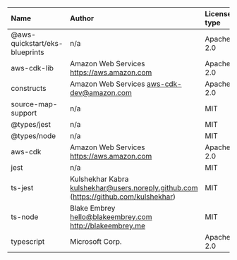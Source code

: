 | Name                           | Author                                                                                 | License type | Link                                                         | Installed version |
| :----------------------------- | :------------------------------------------------------------------------------------- | :----------- | :----------------------------------------------------------- | :---------------- |
| @aws-quickstart/eks-blueprints | n/a                                                                                    | Apache-2.0   | git+https://github.com/aws-quickstart/cdk-eks-blueprints.git | 1.15.1            |
| aws-cdk-lib                    | Amazon Web Services https://aws.amazon.com                                             | Apache-2.0   | git+https://github.com/aws/aws-cdk.git                       | 2.147.3           |
| constructs                     | Amazon Web Services aws-cdk-dev@amazon.com                                             | Apache-2.0   | git+https://github.com/aws/constructs.git                    | 10.3.0            |
| source-map-support             | n/a                                                                                    | MIT          | git+https://github.com/evanw/node-source-map-support.git     | 0.5.21            |
| @types/jest                    | n/a                                                                                    | MIT          | https://github.com/DefinitelyTyped/DefinitelyTyped.git       | 29.5.13           |
| @types/node                    | n/a                                                                                    | MIT          | https://github.com/DefinitelyTyped/DefinitelyTyped.git       | 22.5.4            |
| aws-cdk                        | Amazon Web Services https://aws.amazon.com                                             | Apache-2.0   | git+https://github.com/aws/aws-cdk.git                       | 2.147.3           |
| jest                           | n/a                                                                                    | MIT          | git+https://github.com/jestjs/jest.git                       | 29.7.0            |
| ts-jest                        | Kulshekhar Kabra <kulshekhar@users.noreply.github.com> (https://github.com/kulshekhar) | MIT          | git+https://github.com/kulshekhar/ts-jest.git                | 29.2.5            |
| ts-node                        | Blake Embrey hello@blakeembrey.com http://blakeembrey.me                               | MIT          | git://github.com/TypeStrong/ts-node.git                      | 10.9.2            |
| typescript                     | Microsoft Corp.                                                                        | Apache-2.0   | git+https://github.com/microsoft/TypeScript.git              | 5.6.2             |

